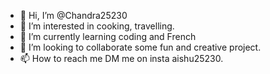 - 👋 Hi, I’m @Chandra25230
- 👀 I’m interested in cooking, travelling. 
- 🌱 I’m currently learning coding and French 
- 💞️ I’m looking to collaborate some fun and creative project. 
- 📫 How to reach me DM me on insta aishu25230. 

<!---
Chandra25230/Chandra25230 is a ✨ special ✨ repository because its `README.md` (this file) appears on your GitHub profile.
You can click the Preview link to take a look at your changes.
--->
